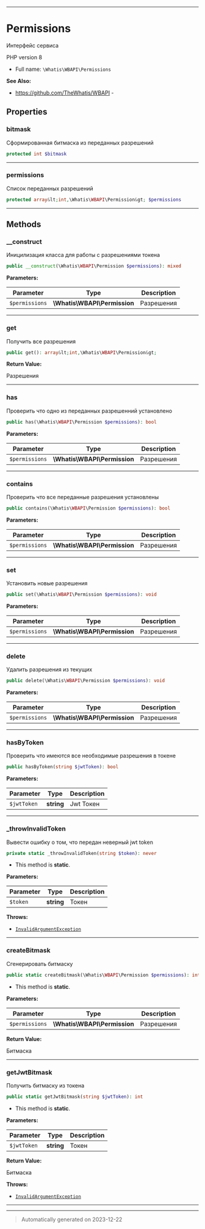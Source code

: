 ***

# Permissions

Интерфейс сервиса

PHP version 8

* Full name: `\Whatis\WBAPI\Permissions`

**See Also:**

* https://github.com/TheWhatis/WBAPI - 



## Properties


### bitmask

Сформированная битмаска из
переданных разрешений

```php
protected int $bitmask
```






***

### permissions

Список переданных разрешений

```php
protected array&lt;int,\Whatis\WBAPI\Permission&gt; $permissions
```






***

## Methods


### __construct

Иницилизация класса для
работы с разрешениями
токена

```php
public __construct(\Whatis\WBAPI\Permission $permissions): mixed
```








**Parameters:**

| Parameter | Type | Description |
|-----------|------|-------------|
| `$permissions` | **\Whatis\WBAPI\Permission** | Разрешения |





***

### get

Получить все разрешения

```php
public get(): array&lt;int,\Whatis\WBAPI\Permission&gt;
```









**Return Value:**

Разрешения




***

### has

Проверить что одно из переданных
разрешенний установлено

```php
public has(\Whatis\WBAPI\Permission $permissions): bool
```








**Parameters:**

| Parameter | Type | Description |
|-----------|------|-------------|
| `$permissions` | **\Whatis\WBAPI\Permission** | Разрешения |





***

### contains

Проверить что все переданные
разрешения установлены

```php
public contains(\Whatis\WBAPI\Permission $permissions): bool
```








**Parameters:**

| Parameter | Type | Description |
|-----------|------|-------------|
| `$permissions` | **\Whatis\WBAPI\Permission** | Разрешения |





***

### set

Установить новые разрешения

```php
public set(\Whatis\WBAPI\Permission $permissions): void
```








**Parameters:**

| Parameter | Type | Description |
|-----------|------|-------------|
| `$permissions` | **\Whatis\WBAPI\Permission** | Разрешения |





***

### delete

Удалить разрешения из текущих

```php
public delete(\Whatis\WBAPI\Permission $permissions): void
```








**Parameters:**

| Parameter | Type | Description |
|-----------|------|-------------|
| `$permissions` | **\Whatis\WBAPI\Permission** | Разрешения |





***

### hasByToken

Проверить что имеются
все необходимые разрешения
в токене

```php
public hasByToken(string $jwtToken): bool
```








**Parameters:**

| Parameter | Type | Description |
|-----------|------|-------------|
| `$jwtToken` | **string** | Jwt Токен |





***

### _throwInvalidToken

Вывести ошибку о том, что передан
неверный jwt token

```php
private static _throwInvalidToken(string $token): never
```



* This method is **static**.




**Parameters:**

| Parameter | Type | Description |
|-----------|------|-------------|
| `$token` | **string** | Токен |




**Throws:**

- [`InvalidArgumentException`](../../InvalidArgumentException.md)



***

### createBitmask

Сгенерировать битмаску

```php
public static createBitmask(\Whatis\WBAPI\Permission $permissions): int
```



* This method is **static**.




**Parameters:**

| Parameter | Type | Description |
|-----------|------|-------------|
| `$permissions` | **\Whatis\WBAPI\Permission** | Разрешения |


**Return Value:**

Битмаска




***

### getJwtBitmask

Получить битмаску из токена

```php
public static getJwtBitmask(string $jwtToken): int
```



* This method is **static**.




**Parameters:**

| Parameter | Type | Description |
|-----------|------|-------------|
| `$jwtToken` | **string** | Токен |


**Return Value:**

Битмаска



**Throws:**

- [`InvalidArgumentException`](../../InvalidArgumentException.md)



***


***
> Automatically generated on 2023-12-22
